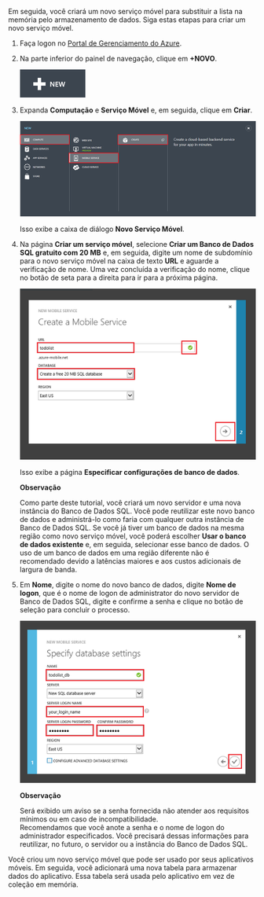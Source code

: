 Em seguida, você criará um novo serviço móvel para substituir a lista na memória pelo armazenamento de dados. Siga estas etapas para criar um novo serviço móvel.

1.  Faça logon no [Portal de Gerenciamento do Azure][].
2.  Na parte inferior do painel de navegação, clique em **+NOVO**.

    ![plus-new][]

3.  Expanda **Computação** e **Serviço Móvel** e, em seguida, clique em **Criar**.

    ![mobile-create][]

    Isso exibe a caixa de diálogo **Novo Serviço Móvel**.

4.  Na página **Criar um serviço móvel**, selecione **Criar um Banco de Dados SQL gratuito com 20 MB** e, em seguida, digite um nome de subdomínio para o novo serviço móvel na caixa de texto **URL** e aguarde a verificação de nome. Uma vez concluída a verificação do nome, clique no botão de seta para a direita para ir para a próxima página.

    ![mobile-create-page1][]

    Isso exibe a página **Especificar configurações de banco de dados**.

    <div class="dev-callout"> 
    <b>Observa&ccedil;&atilde;o</b> 
	<p>Como parte deste tutorial, voc&ecirc; criar&aacute; um novo servidor e uma nova inst&acirc;ncia do Banco de Dados SQL. Voc&ecirc; pode reutilizar este novo banco de dados e administr&aacute;-lo como faria com qualquer outra inst&acirc;ncia de Banco de Dados SQL. Se voc&ecirc; j&aacute; tiver um banco de dados na mesma regi&atilde;o como novo servi&ccedil;o m&oacute;vel, voc&ecirc; poder&aacute; escolher <strong>Usar o banco de dados existente</strong> e, em seguida, selecionar esse banco de dados. O uso de um banco de dados em uma regi&atilde;o diferente n&atilde;o &eacute; recomendado devido a lat&ecirc;ncias maiores e aos custos adicionais de largura de banda.</p></div>

5.  Em **Nome**, digite o nome do novo banco de dados, digite **Nome de logon**, que é o nome de logon de administrator do novo servidor de Banco de Dados SQL, digite e confirme a senha e clique no botão de seleção para concluir o processo.

    ![mobile-create-page2][]

    <div class="dev-callout"> 
    <b>Observa&ccedil;&atilde;o</b> 
	<p>Ser&aacute; exibido um aviso se a senha fornecida n&atilde;o atender aos requisitos m&iacute;nimos ou em caso de incompatibilidade. <br/>Recomendamos que voc&ecirc; anote a senha e o nome de logon do administrador especificados. Voc&ecirc; precisar&aacute; dessas informa&ccedil;&otilde;es para reutilizar, no futuro, o servidor ou a inst&acirc;ncia do Banco de Dados SQL.</p> 
</div>

Você criou um novo serviço móvel que pode ser usado por seus aplicativos móveis. Em seguida, você adicionará uma nova tabela para armazenar dados do aplicativo. Essa tabela será usada pelo aplicativo em vez de coleção em memória.

  [Portal de Gerenciamento do Azure]: https://manage.windowsazure.com/
  [plus-new]: ./media/mobile-services-create-new-service-data/plus-new.png
  [mobile-create]: ./media/mobile-services-create-new-service-data/mobile-create.png
  [mobile-create-page1]: ./media/mobile-services-create-new-service-data/mobile-create-page1.png
  [mobile-create-page2]: ./media/mobile-services-create-new-service-data/mobile-create-page2.png
